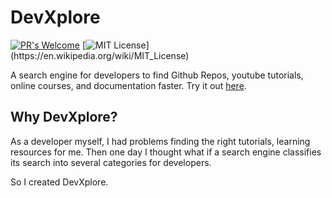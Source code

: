 # DevXplore 

[![PR's Welcome](https://img.shields.io/badge/PRs-welcome-brightgreen.svg?style=flat)](https://github.com/suvansh-rana/developer-search/issues/new)
[![MIT License](https://img.shields.io/apm/l/atomic-design-ui.svg?)](https://en.wikipedia.org/wiki/MIT_License)

A search engine for developers to find Github Repos, youtube tutorials, online courses, and documentation faster. Try it out [here](https://devxplore.herokuapp.com/).

## Why DevXplore?

As a developer myself, I had problems finding the right tutorials, learning resources for me. Then one day I thought what if a search engine classifies its search into several categories for developers.

So I created DevXplore.
